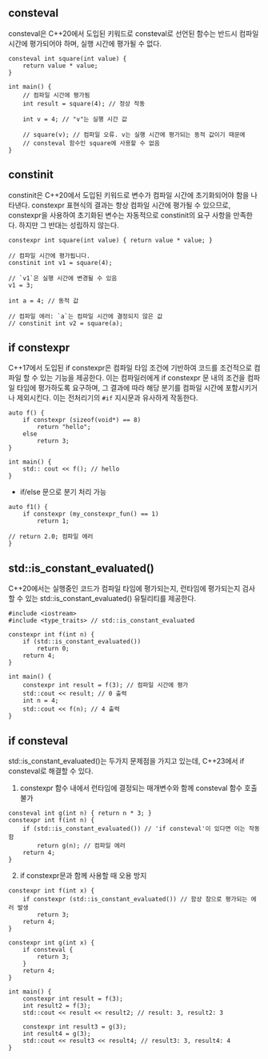 ## consteval
consteval은 C++20에서 도입된 키워드로 consteval로 선언된 함수는 반드시 컴파일 시간에 평가되어야 하며, 실행 시간에 평가될 수 없다.
```
consteval int square(int value) {  
    return value * value;  
}  
  
int main() {  
    // 컴파일 시간에 평가됨  
    int result = square(4); // 정상 작동  
  
    int v = 4; // "v"는 실행 시간 값  
  
    // square(v); // 컴파일 오류. v는 실행 시간에 평가되는 동적 값이기 때문에  
    // consteval 함수인 square에 사용할 수 없음  
}
```
## constinit
constinit은 C++20에서 도입된 키워드로 변수가 컴파일 시간에 초기화되어야 함을 나타낸다. constexpr 표현식의 결과는 항상 컴파일 시간에 평가될 수 있으므로, constexpr을 사용하여 초기화된 변수는 자동적으로 constinit의 요구 사항을 만족한다. 하지만 그 반대는 성립하지 않는다.
```
constexpr int square(int value) { return value * value; }

// 컴파일 시간에 평가됩니다.
constinit int v1 = square(4); 

// `v1`은 실행 시간에 변경될 수 있음
v1 = 3; 

int a = 4; // 동적 값

// 컴파일 에러: `a`는 컴파일 시간에 결정되지 않은 값
// constinit int v2 = square(a); 
```
## if constexpr
C++17에서 도입된 if constexpr은 컴파일 타임 조건에 기반하여 코드를 조건적으로 컴파일 할 수 있는 기능을 제공한다. 이는 컴파일러에게 if constexpr 문 내의 조건을 컴파일 타임에 평가하도록 요구하며, 그 결과에 따라 해당 분기를 컴파일 시간에 포함시키거나 제외시킨다. 이는 전처리기의 `#if` 지시문과 유사하게 작동한다.
```
auto f() {  
    if constexpr (sizeof(void*) == 8)  
        return "hello";  
    else  
        return 3;  
}  
  
int main() {  
    std:: cout << f(); // hello  
}
```
- if/else 문으로 분기 처리 가능
```
auto f1() {
	if constexpr (my_constexpr_fun() == 1)
		return 1;
		
// return 2.0; 컴파일 에러
}
```
## std::is_constant_evaluated()
C++20에서는 실행중인 코드가 컴파일 타임에 평가되는지, 런타임에 평가되는지 검사할 수 있는 std::is_constant_evaluated() 유틸리티를 제공한다.
```
#include <iostream>  
#include <type_traits> // std::is_constant_evaluated  
  
constexpr int f(int n) {  
    if (std::is_constant_evaluated())  
        return 0;  
    return 4;  
}  
  
int main() {  
    constexpr int result = f(3); // 컴파일 시간에 평가  
    std::cout << result; // 0 출력  
    int n = 4;  
    std::cout << f(n); // 4 출력  
}
```
## if consteval
std::is_constant_evaluated()는 두가지 문제점을 가지고 있는데, C++23에서 if consteval로 해결할 수 있다.
1. constexpr 함수 내에서 런타임에 결정되는 매개변수와 함께 consteval 함수 호출 불가
```
consteval int g(int n) { return n * 3; }  
constexpr int f(int n) {  
    if (std::is_constant_evaluated()) // 'if consteval'이 있다면 이는 작동함  
        return g(n); // 컴파일 에러  
    return 4;  
}
```
2. if constexpr문과 함께 사용할 때 오용 방지
```
constexpr int f(int x) {  
    if constexpr (std::is_constant_evaluated()) // 함상 참으로 평가되는 에러 발생
        return 3;  
    return 4;  
}  
  
constexpr int g(int x) {  
    if consteval {  
        return 3;  
    }  
    return 4;  
}  
  
int main() {  
    constexpr int result = f(3);  
    int result2 = f(3);  
    std::cout << result << result2; // result: 3, result2: 3   
    
    constexpr int result3 = g(3);  
    int result4 = g(3);  
    std::cout << result3 << result4; // result3: 3, result4: 4  
}
```

